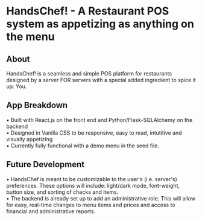 # HandsChef! - A Restaurant POS system as appetizing as anything on the menu

## About
HandsChef! is a seamless and simple POS platform for restaurants designed by a server FOR servers with a special added ingredient to spice it up: You.

## App Breakdown
• Built with React.js on the front end and Python/Flask-SQLAlchemy on the backend <br>
• Designed in Vanilla CSS to be responsive, easy to read, intutitive and visually appetizing <br>
• Currently fully functional with a demo menu in the seed file.

## Future Development
• HandsChef is meant to be customizable to the user's (i.e. server's) preferences.  These options will include:  light/dark mode, font-weight, button size, and sorting of checks and items. <br>
• The backend is already set up to add an administrative role.  This will allow for easy, real-time changes to menu items and prices and access to financial and administrative reports. <br>
